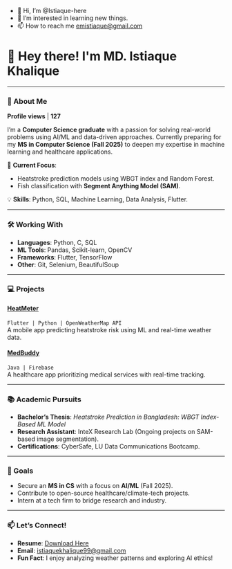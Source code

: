 - 👋 Hi, I’m @Istiaque-here
- 👀 I’m interested in learning new things.
- 📫 How to reach me emistiaque@gmail.com

# 👋 Hey there! I'm MD. Istiaque Khalique



---

### 🚀 About Me  
**Profile views** | **127**  

I’m a **Computer Science graduate** with a passion for solving real-world problems using AI/ML and data-driven approaches. Currently preparing for my **MS in Computer Science (Fall 2025)** to deepen my expertise in machine learning and healthcare applications.  

🔭 **Current Focus**:  
- Heatstroke prediction models using WBGT index and Random Forest.  
- Fish classification with **Segment Anything Model (SAM)**.  

💡 **Skills**: Python, SQL, Machine Learning, Data Analysis, Flutter.  

---

### 🛠️ Working With  
- **Languages**: Python, C, SQL  
- **ML Tools**: Pandas, Scikit-learn, OpenCV  
- **Frameworks**: Flutter, TensorFlow  
- **Other**: Git, Selenium, BeautifulSoup  

---

### 💻 Projects  
#### [HeatMeter](https://github.com/yourusername/heatmeter)  
`Flutter | Python | OpenWeatherMap API`  
A mobile app predicting heatstroke risk using ML and real-time weather data.  

#### [MedBuddy](https://github.com/yourusername/medbuddy)  
`Java | Firebase`  
A healthcare app prioritizing medical services with real-time tracking.  

---

### 📚 Academic Pursuits  
- **Bachelor’s Thesis**: *Heatstroke Prediction in Bangladesh: WBGT Index-Based ML Model*  
- **Research Assistant**: InteX Research Lab (Ongoing projects on SAM-based image segmentation).  
- **Certifications**: CyberSafe, LU Data Communications Bootcamp.  

---

### 🎯 Goals  
- Secure an **MS in CS** with a focus on **AI/ML** (Fall 2025).  
- Contribute to open-source healthcare/climate-tech projects.  
- Intern at a tech firm to bridge research and industry.  

---

### 📫 Let’s Connect!  
- **Resume**: [Download Here](https://github.com/.../Istiaque_CV.pdf)  
- **Email**: istiaquekhalique99@gmail.com  
- **Fun Fact**: I enjoy analyzing weather patterns and exploring AI ethics!  


<!---
Istiaque-here/Istiaque-here is a ✨ special ✨ repository because its `README.md` (this file) appears on your GitHub profile.
You can click the Preview link to take a look at your changes.
--->
